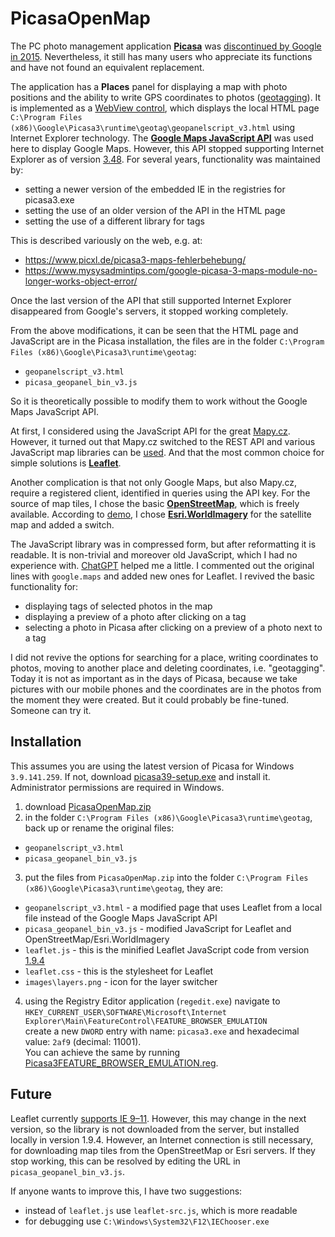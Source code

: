 # PicasaOpenMap

The PC photo management application **[Picasa](https://cs.wikipedia.org/wiki/Picasa)** was [discontinued by Google in 2015](https://picasa.google.com/). Nevertheless, it still has many users who appreciate its functions and have not found an equivalent replacement.

The application has a **Places** panel for displaying a map with photo positions and the ability to write GPS coordinates to photos ([geotagging](https://web.archive.org/web/20121217081400/http://support.google.com/picasa/answer/161869?hl=en&ref_topic=1689810)). It is implemented as a [WebView control](https://learn.microsoft.com/en-us/windows/communitytoolkit/controls/wpf-winforms/webview), which displays the local HTML page `C:\Program Files (x86)\Google\Picasa3\runtime\geotag\geopanelscript_v3.html` using Internet Explorer technology. The **[Google Maps JavaScript API](https://developers.google.com/maps/documentation/javascript)** was used here to display Google Maps. However, this API stopped supporting Internet Explorer as of version [3.48](https://developers.google.com/maps/documentation/javascript/releases#3.48.1).
For several years, functionality was maintained by:
* setting a newer version of the embedded IE in the registries for picasa3.exe
* setting the use of an older version of the API in the HTML page
* setting the use of a different library for tags

This is described variously on the web, e.g. at:
* https://www.picxl.de/picasa3-maps-fehlerbehebung/
* https://www.mysysadmintips.com/google-picasa-3-maps-module-no-longer-works-object-error/

Once the last version of the API that still supported Internet Explorer disappeared from Google's servers, it stopped working completely.

From the above modifications, it can be seen that the HTML page and JavaScript are in the Picasa installation, the files are in the folder `C:\Program Files (x86)\Google\Picasa3\runtime\geotag`:
* `geopanelscript_v3.html`
* `picasa_geopanel_bin_v3.js`

So it is theoretically possible to modify them to work without the Google Maps JavaScript API.

At first, I considered using the JavaScript API for the great [Mapy.cz](https://mapy.cz/). However, it turned out that Mapy.cz switched to the REST API and various JavaScript map libraries can be [used](https://developer.mapy.cz/js-api/prechod-z-js-sdk-na-nove-rest-api/). And that the most common choice for simple solutions is **[Leaflet](https://leafletjs.com/)**.

Another complication is that not only Google Maps, but also Mapy.cz, require a registered client, identified in queries using the API key.
For the source of map tiles, I chose the basic **[OpenStreetMap](https://www.openstreetmap.org/)**, which is freely available.
According to [demo](https://leaflet-extras.github.io/leaflet-providers/preview/), I chose **[Esri.WorldImagery](https://www.esriuk.com/en-gb/content/products?esri-world-imagery-service)** for the satellite map and added a switch.

The JavaScript library was in compressed form, but after reformatting it is readable. It is non-trivial and moreover old JavaScript, which I had no experience with. [ChatGPT](https://chatgpt.com/) helped me a little. I commented out the original lines with `google.maps` and added new ones for Leaflet.
I revived the basic functionality for:
* displaying tags of selected photos in the map
* displaying a preview of a photo after clicking on a tag
* selecting a photo in Picasa after clicking on a preview of a photo next to a tag

I did not revive the options for searching for a place, writing coordinates to photos, moving to another place and deleting coordinates, i.e. "geotagging". Today it is not as important as in the days of Picasa, because we take pictures with our mobile phones and the coordinates are in the photos from the moment they were created. But it could probably be fine-tuned. Someone can try it.

## Installation
This assumes you are using the latest version of Picasa for Windows `3.9.141.259`. If not, download [picasa39-setup.exe](https://archive.org/download/picasa-3.9.141.259/picasa39-setup.exe) and install it.\
Administrator permissions are required in Windows.
1. download [PicasaOpenMap.zip](https://github.com/mpistora/PicasaOpenMap/releases/download/v1.0/PicasaOpenMap.zip)
2. in the folder `C:\Program Files (x86)\Google\Picasa3\runtime\geotag`, back up or rename the original files:
* `geopanelscript_v3.html`
* `picasa_geopanel_bin_v3.js`
3. put the files from `PicasaOpenMap.zip` into the folder `C:\Program Files (x86)\Google\Picasa3\runtime\geotag`, they are:
* `geopanelscript_v3.html` - a modified page that uses Leaflet from a local file instead of the Google Maps JavaScript API
* `picasa_geopanel_bin_v3.js` - modified JavaScript for Leaflet and OpenStreetMap/Esri.WorldImagery
* `leaflet.js` - this is the minified Leaflet JavaScript code from version [1.9.4](https://leafletjs.com/download.html)
* `leaflet.css` - this is the stylesheet for Leaflet
* `images\layers.png` - icon for the layer switcher
4. using the Registry Editor application (`regedit.exe`) navigate to\
`HKEY_CURRENT_USER\SOFTWARE\Microsoft\Internet Explorer\Main\FeatureControl\FEATURE_BROWSER_EMULATION`\
create a new `DWORD` entry with name: `picasa3.exe` and hexadecimal value: `2af9` (decimal: 11001).\
You can achieve the same by running [Picasa3FEATURE_BROWSER_EMULATION.reg](https://github.com/mpistora/PicasaOpenMap/releases/download/v1.0/Picasa3FEATURE_BROWSER_EMULATION.reg).

## Future
Leaflet currently [supports IE 9–11](https://leafletjs.com/#features). However, this may change in the next version, so the library is not downloaded from the server, but installed locally in version 1.9.4. However, an Internet connection is still necessary, for downloading map tiles from the OpenStreetMap or Esri servers. If they stop working, this can be resolved by editing the URL in `picasa_geopanel_bin_v3.js`.

If anyone wants to improve this, I have two suggestions:
* instead of `leaflet.js` use `leaflet-src.js`, which is more readable
* for debugging use `C:\Windows\System32\F12\IEChooser.exe`

